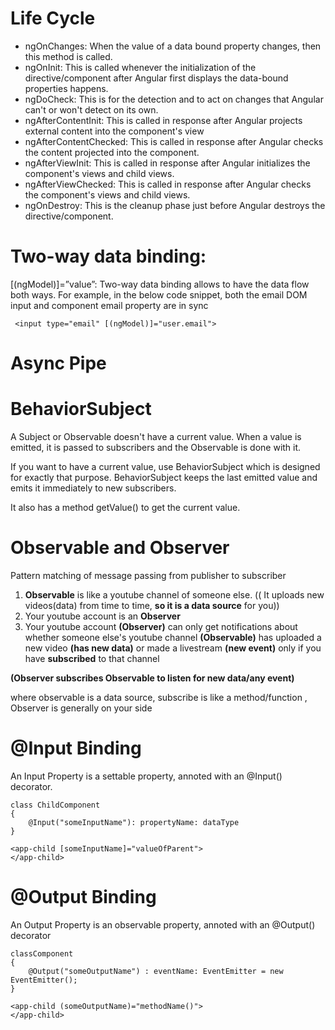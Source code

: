 # **Life Cycle**

* ngOnChanges: When the value of a data bound property changes, then this method is called.
* ngOnInit: This is called whenever the initialization of the directive/component after Angular first displays the data-bound properties happens.
* ngDoCheck: This is for the detection and to act on changes that Angular can't or won't detect on its own.
* ngAfterContentInit: This is called in response after Angular projects external content into the component's view
* ngAfterContentChecked: This is called in response after Angular checks the content projected into the component.
* ngAfterViewInit: This is called in response after Angular initializes the component's views and child views.
* ngAfterViewChecked: This is called in response after Angular checks the component's views and child views.
* ngOnDestroy: This is the cleanup phase just before Angular destroys the directive/component.

# **Two-way data binding:**

[(ngModel)]=”value”: Two-way data binding allows to have the data flow both ways. For example, in the below code snippet, both the email DOM input and component email property are in sync

```
 <input type="email" [(ngModel)]="user.email">  
```

# Async Pipe

# **BehaviorSubject**

A Subject or Observable doesn't have a current value. When a value is emitted, it is passed to subscribers and the Observable is done with it.

If you want to have a current value, use BehaviorSubject which is designed for exactly that purpose. BehaviorSubject keeps the last emitted value and emits it immediately to new subscribers.

It also has a method getValue() to get the current value.

# Observable and Observer

Pattern matching of message passing from publisher to subscriber

1. **Observable** is like a youtube channel of someone else. (( It uploads new videos(data) from time to time, **so it is a data source** for you))
2. Your youtube account is an **Observer**
3. Your youtube account **(Observer)** can only get notifications about whether someone else's youtube channel **(Observable)** has uploaded a new video **(has new data)** or made a livestream **(new event)** only if you have **subscribed** to that channel

**(Observer subscribes Observable to listen for new data/any event)**

where observable is a data source, subscribe is like a method/function , Observer is generally on your side

# @Input Binding

An Input Property is a settable property, annoted with an @Input() decorator.

```
class ChildComponent
{
	@Input("someInputName"): propertyName: dataType
}

<app-child [someInputName]="valueOfParent">
</app-child>

```

# @Output Binding

An Output Property is an observable property, annoted with an @Output() decorator

```
classComponent
{
	@Output("someOutputName") : eventName: EventEmitter = new EventEmitter();
}

<app-child (someOutputName)="methodName()">
</app-child>
```
